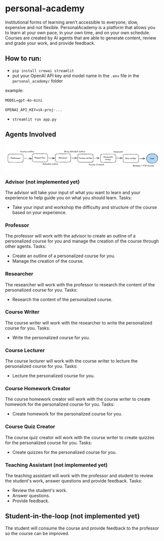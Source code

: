 # personal-academy

Institutional forms of learning aren't accessible to everyone, slow, expensive and not flexible.
PersonalAcademy is a platform that allows you to learn at your own pace, in your own time, and on your own schedule.
Courses are created by AI agents that are able to generate content, review and grade your work, and provide feedback.

## How to run:
- `pip install crewai streamlit`
- put your OpenAI API key and model name in the `.env` file in the `personal_academy/` folder

example:

`MODEL=gpt-4o-mini`

`OPENAI_API_KEY=sk-proj-...`
- `streamlit run app.py`

## Agents Involved

![Agent Workflow](images/agent_workflow.png)

### Advisor (not implemented yet)
The advisor will take your input of what you want to learn and your experience to help guide you on what you should learn.
Tasks:
- Take your input and workshop the difficulty and structure of the course based on your experience.

### Professor
The professor will work with the advisor to create an outline of a personalized course for you and manage the creation of the course through other agents.
Tasks:
- Create an outline of a personalized course for you.
- Manage the creation of the course.

### Researcher
The researcher will work with the professor to research the content of the personalized course for you.
Tasks:
- Research the content of the personalized course.

### Course Writer
The course writer will work with the researcher to write the personalized course for you.
Tasks:
- Write the personalized course for you.

### Course Lecturer
The course lecturer will work with the course writer to lecture the personalized course for you.
Tasks:
- Lecture the personalized course for you.

### Course Homework Creator
The course homework creator will work with the course writer to create homework for the personalized course for you.
Tasks:
- Create homework for the personalized course for you.

### Course Quiz Creator
The course quiz creator will work with the course writer to create quizzes for the personalized course for you.
Tasks:
- Create quizzes for the personalized course for you.

### Teaching Assistant (not implemented yet)
The teaching assistant will work with the professor and student to review the student's work, answer questions and provide feedback.
Tasks:
- Review the student's work.
- Answer questions.
- Provide feedback.

## Student-in-the-loop (not implemented yet)
The student will consume the course and provide feedback to the professor so the course can be improved.